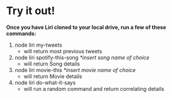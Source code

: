 # Try it out!

**Once you have Liri cloned to your local drive, run a few of these commands:**

1.  node liri my-tweets
    * will return most previous tweets
2.  node liri spotify-this-song _\*insert song name of choice_
    * will return Song details
3.  node liri movie-this _\*insert movie name of choice_
    * will return Movie details
4.  node liri do-what-it-says
    * will run a random command and return correlating details
